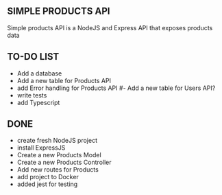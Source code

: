 ## SIMPLE PRODUCTS API
Simple products API is a NodeJS and Express API that exposes products data

## TO-DO LIST

- Add a database
- Add a new table for Products API
- add Error handling for Products API
#- Add a new table for Users API?
- write tests
- add Typescript

## DONE
- create fresh NodeJS project
- install ExpressJS
- Create a new Products Model
- Create a new Products Controller
- Add new routes for Products
- add project to Docker
- added jest for testing
